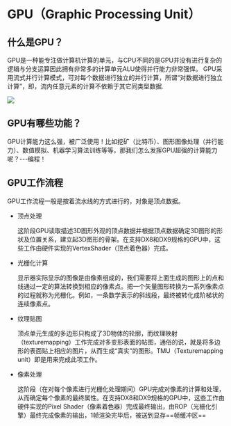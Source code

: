 # GPU（Graphic Processing Unit）

## 什么是GPU？

GPU是一种能专注做计算机计算的单元，与CPU不同的是GPU并没有进行复杂的逻辑与分支运算因此拥有非常多的计算单元ALU使得并行能力非常强悍。 GPU采用流式并行计算模式，可对每个数据进行独立的并行计算，所谓“对数据进行独立计算”，即，流内任意元素的计算不依赖于其它同类型数据.

![](C:\Users\曾伟\Desktop\typora笔记\计算机图形学笔记\笔记\assets\GPU.png)

## GPU有哪些功能？

 GPU计算能力这么强，被广泛使用！比如挖矿（比特币）、图形图像处理（并行能力）、数值模拟、机器学习算法训练等等，那我们怎么发挥GPU超强的计算能力呢？---编程！

## GPU工作流程

GPU工作流程一般是按着流水线的方式进行的，对象是顶点数据。

- 顶点处理

  这阶段GPU读取描述3D图形外观的顶点数据并根据顶点数据确定3D图形的形状及位置关系，建立起3D图形的骨架。在支持DX8和DX9规格的GPU中，这些工作由硬件实现的VertexShader（顶点着色器）完成。

- 光栅化计算

  显示器实际显示的图像是由像素组成的，我们需要将上面生成的图形上的点和线通过一定的算法转换到相应的像素点。把一个矢量图形转换为一系列像素点的过程就称为光栅化。例如，一条数学表示的斜线段，最终被转化成阶梯状的连续像素点。

- 纹理贴图

  顶点单元生成的多边形只构成了3D物体的轮廓，而纹理映射（texturemapping）工作完成对多变形表面的帖图，通俗的说，就是将多边形的表面贴上相应的图片，从而生成“真实”的图形。TMU（Texturemapping unit）即是用来完成此项工作。

- 像素处理

  这阶段（在对每个像素进行光栅化处理期间）GPU完成对像素的计算和处理，从而确定每个像素的最终属性。在支持DX8和DX9规格的GPU中，这些工作由硬件实现的Pixel Shader（像素着色器）完成最终输出，由ROP（光栅化引擎）最终完成像素的输出，1帧渲染完毕后，被送到显存==帧缓冲区==

  